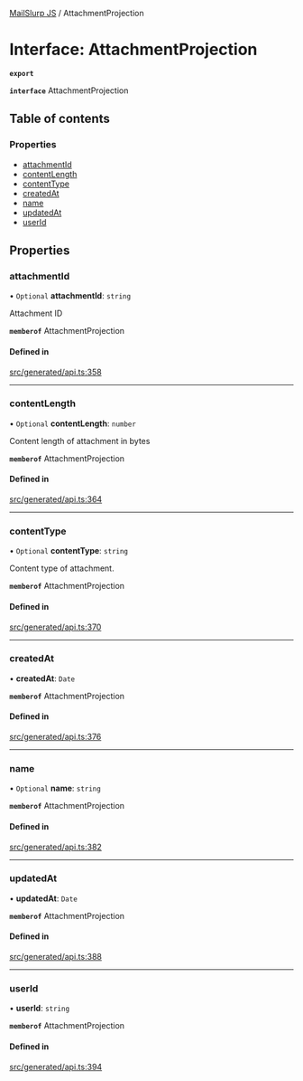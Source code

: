 [MailSlurp JS](../README.md) / AttachmentProjection

# Interface: AttachmentProjection

**`export`**

**`interface`** AttachmentProjection

## Table of contents

### Properties

- [attachmentId](AttachmentProjection.md#attachmentid)
- [contentLength](AttachmentProjection.md#contentlength)
- [contentType](AttachmentProjection.md#contenttype)
- [createdAt](AttachmentProjection.md#createdat)
- [name](AttachmentProjection.md#name)
- [updatedAt](AttachmentProjection.md#updatedat)
- [userId](AttachmentProjection.md#userid)

## Properties

### attachmentId

• `Optional` **attachmentId**: `string`

Attachment ID

**`memberof`** AttachmentProjection

#### Defined in

[src/generated/api.ts:358](https://github.com/mailslurp/mailslurp-client/blob/6534d6f/src/generated/api.ts#L358)

___

### contentLength

• `Optional` **contentLength**: `number`

Content length of attachment in bytes

**`memberof`** AttachmentProjection

#### Defined in

[src/generated/api.ts:364](https://github.com/mailslurp/mailslurp-client/blob/6534d6f/src/generated/api.ts#L364)

___

### contentType

• `Optional` **contentType**: `string`

Content type of attachment.

**`memberof`** AttachmentProjection

#### Defined in

[src/generated/api.ts:370](https://github.com/mailslurp/mailslurp-client/blob/6534d6f/src/generated/api.ts#L370)

___

### createdAt

• **createdAt**: `Date`

**`memberof`** AttachmentProjection

#### Defined in

[src/generated/api.ts:376](https://github.com/mailslurp/mailslurp-client/blob/6534d6f/src/generated/api.ts#L376)

___

### name

• `Optional` **name**: `string`

**`memberof`** AttachmentProjection

#### Defined in

[src/generated/api.ts:382](https://github.com/mailslurp/mailslurp-client/blob/6534d6f/src/generated/api.ts#L382)

___

### updatedAt

• **updatedAt**: `Date`

**`memberof`** AttachmentProjection

#### Defined in

[src/generated/api.ts:388](https://github.com/mailslurp/mailslurp-client/blob/6534d6f/src/generated/api.ts#L388)

___

### userId

• **userId**: `string`

**`memberof`** AttachmentProjection

#### Defined in

[src/generated/api.ts:394](https://github.com/mailslurp/mailslurp-client/blob/6534d6f/src/generated/api.ts#L394)
